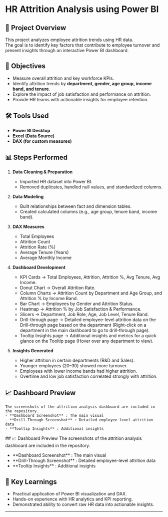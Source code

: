 # HR Attrition Analysis using Power BI

## 📌 Project Overview
This project analyzes employee attrition trends using HR data.  
The goal is to identify key factors that contribute to employee turnover and present insights through an interactive Power BI dashboard.  

## 🎯 Objectives
- Measure overall attrition and key workforce KPIs.  
- Identify attrition trends by **department, gender, age group, income band, and tenure**.  
- Explore the impact of job satisfaction and performance on attrition.  
- Provide HR teams with actionable insights for employee retention.  

## 🛠 Tools Used
- **Power BI Desktop**  
- **Excel (Data Source)**  
- **DAX (for custom measures)**  

## 📊 Steps Performed
1. **Data Cleaning & Preparation**  
   - Imported HR dataset into Power BI.  
   - Removed duplicates, handled null values, and standardized columns.  

2. **Data Modeling**  
   - Built relationships between fact and dimension tables.  
   - Created calculated columns (e.g., age group, tenure band, income band).  

3. **DAX Measures**  
   - Total Employees  
   - Attrition Count  
   - Attrition Rate (%)  
   - Average Tenure (Years)  
   - Average Monthly Income  

4. **Dashboard Development**  
   - KPI Cards → Total Employees, Attrition, Attrition %, Avg Tenure, Avg Income.  
   - Donut Chart → Overall Attrition Rate.  
   - Column Charts → Attrition Count by Department and Age Group, and Attrition % by Income Band.  
   - Bar Chart → Employees by Gender and Attrition Status.  
   - Heatmap → Attrition % by Job Satisfaction & Performance.  
   - Slicers → Department, Job Role, Age, Job Level, Tenure Band.
   - Drill-through page → Detailed employee-level attrition data on the Drill-through page based on the department (Right-click on a department in the main             dashboard to go to drill-through page).
   - Tooltip Insights page → Additional insights and metrics for a quick glance on the Tooltip page (Hover over any department to view).

5. **Insights Generated**  
   - Higher attrition in certain departments (R&D and Sales).  
   - Younger employees (20–30) showed more turnover.  
   - Employees with lower income bands had higher attrition.  
   - Overtime and low job satisfaction correlated strongly with attrition.  

## 📈 Dashboard Preview
    The screenshots of the attrition analysis dashboard are included in the repository.
    - **Dashboard Screenshot** : The main visual
    - **Drill-Through Screenshot** : Detailed employee-level attrition data
    - **Tooltip Insights** : Additional insights

\#\# 📈 Dashboard Preview
The screenshots of the attrition analysis dashboard are included in the repository.
- \*\*Dashboard Screenshot\*\* : The main visual
- \*\*Drill-Through Screenshot\*\* : Detailed employee-level attrition data
- \*\*Tooltip Insights\*\* : Additional insights


## 🚀 Key Learnings
- Practical application of Power BI visualization and DAX.  
- Hands-on experience with HR analytics and KPI reporting.  
- Demonstrated ability to convert raw HR data into actionable insights.  

---
